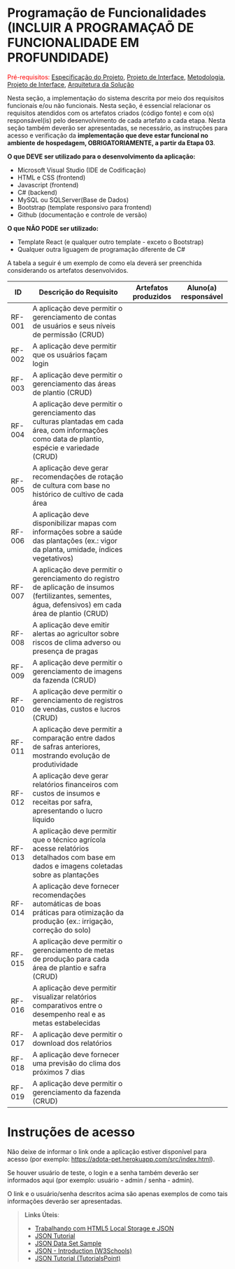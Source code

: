 # Programação de Funcionalidades (INCLUIR A PROGRAMAÇAÕ DE FUNCIONALIDADE EM PROFUNDIDADE)

<span style="color:red">Pré-requisitos: <a href="2-Especificação do Projeto.md"> Especificação do Projeto</a></span>, <a href="3-Projeto de Interface.md"> Projeto de Interface</a>, <a href="4-Metodologia.md"> Metodologia</a>, <a href="3-Projeto de Interface.md"> Projeto de Interface</a>, <a href="5-Arquitetura da Solução.md"> Arquitetura da Solução</a>

Nesta seção, a implementação do sistema descrita por meio dos requisitos funcionais e/ou não funcionais. Nesta seção, é essencial relacionar os requisitos atendidos com os artefatos criados (código fonte) e com o(s) responsável(is) pelo desenvolvimento de cada artefato a cada etapa. Nesta seção também deverão ser apresentadas, se necessário, as instruções para acesso e verificação da **implementação que deve estar funcional no ambiente de hospedagem, OBRIGATORIAMENTE, a partir da Etapa 03**.

**O que DEVE ser utilizado para o desenvolvimento da aplicação:**
- Microsoft Visual Studio (IDE de Codificação)
- HTML e CSS (frontend)
- Javascript (frontend)
- C# (backend)
- MySQL ou SQLServer(Base de Dados)
- Bootstrap (template responsivo para frontend)
- Github (documentação e controle de versão)

**O que NÃO PODE ser utilizado:**
- Template React (e qualquer outro template - exceto o Bootstrap)
- Qualquer outra liguagem de programação diferente de C#

A tabela a seguir é um exemplo de como ela deverá ser preenchida considerando os artefatos desenvolvidos.

|ID    | Descrição do Requisito  | Artefatos produzidos | Aluno(a) responsável |
|------|-----------------------------------------|----|----|
|RF-001| A aplicação deve permitir o gerenciamento de contas de usuários e seus níveis de permissão (CRUD) | |  |
|RF-002| A aplicação deve permitir que os usuários façam login |  |  |
|RF-003| A aplicação deve permitir o gerenciamento das áreas de plantio (CRUD) |  |  |
|RF-004| A aplicação deve permitir o gerenciamento das culturas plantadas em cada área, com informações como data de plantio, espécie e variedade (CRUD) |  |  |
|RF-005| A aplicação deve gerar recomendações de rotação de cultura com base no histórico de cultivo de cada área |  |  |
|RF-006| A aplicação deve disponibilizar mapas com informações sobre a saúde das plantações (ex.: vigor da planta, umidade, índices vegetativos) |  |  |
|RF-007| A aplicação deve permitir o gerenciamento do registro de aplicação de insumos (fertilizantes, sementes, água, defensivos) em cada área de plantio (CRUD) |  |  |
|RF-008| A aplicação deve emitir alertas ao agricultor sobre riscos de clima adverso ou presença de pragas |  |  |
|RF-009| A aplicação deve permitir o gerenciamento de imagens da fazenda (CRUD) |  |  |
|RF-010| A aplicação deve permitir o gerenciamento de registros de vendas, custos e lucros (CRUD) |  |  |
|RF-011| A aplicação deve permitir a comparação entre dados de safras anteriores, mostrando evolução de produtividade |  |  |
|RF-012| A aplicação deve gerar relatórios financeiros com custos de insumos e receitas por safra, apresentando o lucro líquido |  |  |
|RF-013| A aplicação deve permitir que o técnico agrícola acesse relatórios detalhados com base em dados e imagens coletadas sobre as plantações |  |  |
|RF-014| A aplicação deve fornecer recomendações automáticas de boas práticas para otimização da produção (ex.: irrigação, correção do solo) |  |  |
|RF-015| A aplicação deve permitir o gerenciamento de metas de produção para cada área de plantio e safra (CRUD) |  |  |
|RF-016| A aplicação deve permitir visualizar relatórios comparativos entre o desempenho real e as metas estabelecidas |  |  |
|RF-017| A aplicação deve permitir o download dos relatórios |  |  |
|RF-018| A aplicação deve fornecer uma previsão do clima dos próximos 7 dias |  |  |
|RF-019| A aplicação deve permitir o gerenciamento da fazenda (CRUD) |  |  |


# Instruções de acesso

Não deixe de informar o link onde a aplicação estiver disponível para acesso (por exemplo: https://adota-pet.herokuapp.com/src/index.html).

Se houver usuário de teste, o login e a senha também deverão ser informados aqui (por exemplo: usuário - admin / senha - admin).

O link e o usuário/senha descritos acima são apenas exemplos de como tais informações deverão ser apresentadas.

> **Links Úteis**:
>
> - [Trabalhando com HTML5 Local Storage e JSON](https://www.devmedia.com.br/trabalhando-com-html5-local-storage-e-json/29045)
> - [JSON Tutorial](https://www.w3resource.com/JSON)
> - [JSON Data Set Sample](https://opensource.adobe.com/Spry/samples/data_region/JSONDataSetSample.html)
> - [JSON - Introduction (W3Schools)](https://www.w3schools.com/js/js_json_intro.asp)
> - [JSON Tutorial (TutorialsPoint)](https://www.tutorialspoint.com/json/index.htm)
